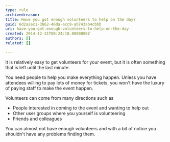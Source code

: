 ```yaml
---
type: rule
archivedreason: 
title: Have you got enough volunteers to help on the day?
guid: 6d2a2ec1-3b62-46da-acc9-ab743ab4cbbb
uri: have-you-got-enough-volunteers-to-help-on-the-day
created: 2014-12-31T00:24:18.0000000Z
authors: []
related: []

---
```


It is relatively easy to get volunteers for your event, but it is often something that is left until the last minute.

<!--endintro-->

You need people to help you make everything happen. Unless you have attendees willing to pay lots of money for tickets, you won't have the luxury of paying staff to make the event happen.

Volunteers can come from many directions such as

* People interested in coming to the event and wanting to help out
* Other user groups where you yourself is volunteering
* Friends and colleagues


You can almost not have enough volunteers and with a bit of notice you shouldn't have any problems finding them.
